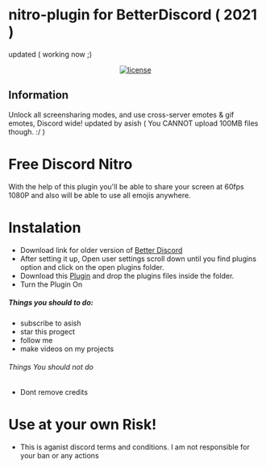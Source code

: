 # nitro-plugin for BetterDiscord ( 2021 )

updated ( working now ;)

<div align=center>

  <a href="https://github.com/asish-op/nitro-plugin-2021/blob/main/LICENSE">
    <img src="https://img.shields.io/badge/license-Apache%202-blue" alt="license">
  </a>

</div>

## Information

Unlock all screensharing modes, and use cross-server emotes & gif emotes, Discord wide! updated by asish ( You CANNOT upload 100MB files though. :/ )

# Free Discord Nitro
With the help of this plugin you'll be able to share your screen at 60fps 1080P and also will be able to use all emojis anywhere.
<br>
# Instalation 
- Download link for older version of [Better Discord](https://github.com/BetterDiscord/Installer/releases/latest/download/BetterDiscord-Windows.exe)
- After setting it up, Open user settings scroll down until you find plugins option and click on the open plugins folder.
- Download this [Plugin](https://github.com/asish-op/nitro-plugin-2021/releases) and drop the plugins files inside the folder.
- Turn the Plugin On 


##### Things you should to do:
- subscribe to  asish
- star this progect
- follow me
- make videos on my projects

###### Things You should not do
- Dont remove credits

# Use at your own Risk!

- This is aganist discord terms and conditions. I am not responsible for your ban or any actions 

